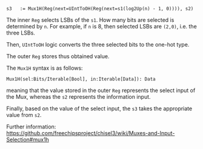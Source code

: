 
```
s3   := Mux1H(Reg(next=UIntToOH(Reg(next=s1(log2Up(n) - 1, 0)))), s2)
```

The inner `Reg` selects LSBs of the `s1`. How many bits are selected is determined by `n`. For example, if `n` is 8, then selected LSBs are `(2,0)`, i.e. the three LSBs.

Then, `UIntToOH` logic converts the three selected bits to the one-hot type.

The outer `Reg` stores thus obtained value.

The `Mux1H` syntax is as follows:

```
Mux1H(sel:Bits/Iterable[Bool], in:Iterable[Data]): Data
```

meaning that the value stored in the outer `Reg` represents the select input of the Mux, whereas the `s2` represents the information input.

Finally, based on the value of the select input, the `s3` takes the appropriate value from `s2`.

Further information: https://github.com/freechipsproject/chisel3/wiki/Muxes-and-Input-Selection#mux1h